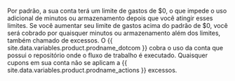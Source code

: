 Por padrão, a sua conta terá um limite de gastos de $0, o que impede o uso adicional de minutos ou armazenamento depois que você atingir esses limites. Se você aumentar seu limite de gastos acima do padrão de $0, você será cobrado por quaisquer minutos ou armazenamento além dos limites, também chamado de excessos. O {{ site.data.variables.product.prodname_dotcom }} cobra o uso da conta que possui o repositório onde o fluxo de trabalho é executado. Quaisquer cupons em sua conta não se aplicam a {{ site.data.variables.product.prodname_actions }} excessos.
